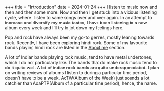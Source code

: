 +++
title = "Introduction"
date = 2024-01-24
+++
I listen to music now and then and then some more. Now and then I get stuck into a vicious listening cycle, where I listen to same songs over and over again. In an attempt to increase and diversify my music tastes, I have been listening to a new album every week and I’ll try to jot down my feelings here.

Pop and rock have always been my go-to genres, mostly leaning towards rock. Recently, I have been exploring hindi rock. Some of my favourite bands playing hindi rock are listed in the [About me](https://theinvisiblefoe.github.io/about/) section.

A lot of Indian bands playing rock music, tend to have metal undertones, which I do not particularly like. The bands that do make rock music tend to do it quite well. A lot of indian rock bands are quite underappreciated. I plan on writing reviews of albums I listen to during a particular time period, doesn’t have to be a week. AoTW(Album of the Week) just sounds a lot catchier than AoaPTP(Album of a particular time period), hence, the name.
